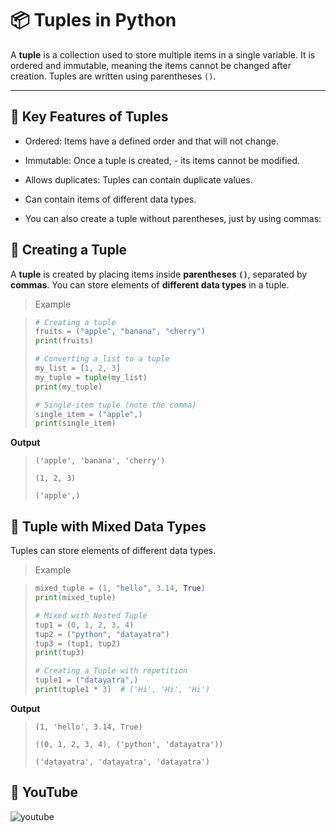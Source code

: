 # 📦 Tuples in Python
A **tuple** is a collection used to store multiple items in a single variable. It is ordered and immutable, meaning the items cannot be changed after creation. Tuples are written using parentheses `()`.

___

## 🎯 Key Features of Tuples
- Ordered: Items have a defined order and that will not change.

- Immutable: Once a tuple is created, - its items cannot be modified.

- Allows duplicates: Tuples can contain duplicate values.

- Can contain items of different data types.

- You can also create a tuple without parentheses, just by using commas:

## 🧪 Creating a Tuple

A **tuple** is created by placing items inside **parentheses `()`**, separated by **commas**. You can store elements of **different data types** in a tuple.



> Example

>```python
># Creating a tuple
>fruits = ("apple", "banana", "cherry")
>print(fruits)
>
># Converting a list to a tuple
>my_list = [1, 2, 3]
>my_tuple = tuple(my_list)
>print(my_tuple)  
>
># Single-item tuple (note the comma)
>single_item = ("apple",)
>print(single_item)
>```

**Output**

>```
>('apple', 'banana', 'cherry')
> 
>(1, 2, 3)
>
>('apple',)
>```

## 🔸 Tuple with Mixed Data Types
Tuples can store elements of different data types.

> Example

>```python
>mixed_tuple = (1, "hello", 3.14, True)
>print(mixed_tuple)
>
> # Mixed with Nested Tuple
>tup1 = (0, 1, 2, 3, 4)
>tup2 = ("python", "datayatra")
>tup3 = (tup1, tup2)
>print(tup3)
>
> # Creating a Tuple with repetition
>tuple1 = ("datayatra",)
>print(tuple1 * 3)  # ('Hi', 'Hi', 'Hi')
>
>```

**Output**

>```
>(1, 'hello', 3.14, True)
>
>((0, 1, 2, 3, 4), ('python', 'datayatra'))
>
>('datayatra', 'datayatra', 'datayatra')
>```

## 🎥 YouTube

![youtube]()


